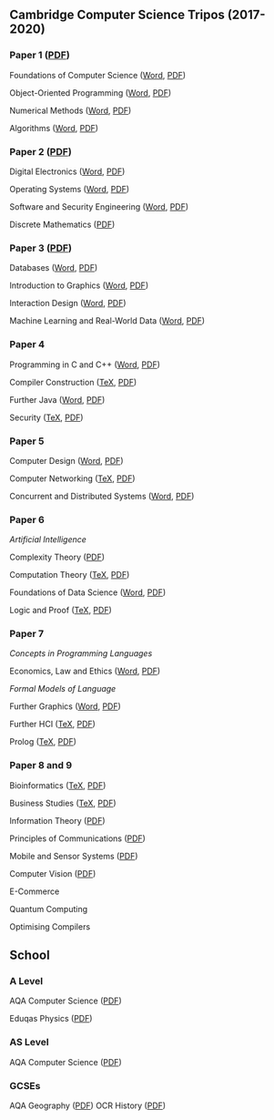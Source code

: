 ## Cambridge Computer Science Tripos (2017-2020)
### Paper 1 ([PDF](https://ashwin-ahuja.com/static/PaperOne.pdf))
Foundations of Computer Science ([Word](https://ashwin-ahuja.com/static/FoundationsOfComputerScience.docx), [PDF](https://ashwin-ahuja.com/static/FoundationsOfComputerScience.pdf))

Object-Oriented Programming ([Word](https://ashwin-ahuja.com/static/Object-OrientedProgramming.docx), [PDF](https://ashwin-ahuja.com/static/Object-OrientedProgramming.pdf))

Numerical Methods ([Word](https://ashwin-ahuja.com/static/NumericalMethods.docx), [PDF](https://ashwin-ahuja.com/static/NumericalMethods.pdf))

Algorithms ([Word](https://ashwin-ahuja.com/static/Algorithms.docx), [PDF](https://ashwin-ahuja.com/static/Algorithms.pdf))

### Paper 2 ([PDF](https://ashwin-ahuja.com/static/PaperTwo.pdf))
Digital Electronics ([Word](https://ashwin-ahuja.com/static/DigitalElectronics.docx), [PDF](https://ashwin-ahuja.com/static/DigitalElectronics.pdf))

Operating Systems ([Word](https://ashwin-ahuja.com/static/OperatingSystems.docx), [PDF](https://ashwin-ahuja.com/static/OperatingSystems.pdf))

Software and Security Engineering ([Word](https://ashwin-ahuja.com/static/SecurityAndSoftwareEngineering), [PDF](https://ashwin-ahuja.com/static/SecurityAndSoftwareEngineering))

Discrete Mathematics ([PDF](https://ashwin-ahuja.com/static/DiscreteMaths.pdf))

### Paper 3 ([PDF](https://ashwin-ahuja.com/static/PaperThree.pdf))
Databases ([Word](https://ashwin-ahuja.com/static/Databases.docx), [PDF](https://ashwin-ahuja.com/static/Databases.pdf))

Introduction to Graphics ([Word](https://ashwin-ahuja.com/static/IntroductionToGraphics.docx), [PDF](https://ashwin-ahuja.com/static/IntroductionToGraphics.pdf))

Interaction Design ([Word](https://ashwin-ahuja.com/static/InteractionDesign.docx), [PDF](https://ashwin-ahuja.com/static/InteractionDesign.pdf))

Machine Learning and Real-World Data ([Word](https://ashwin-ahuja.com/static/MachineLearningAndRealWorldData.docx), [PDF](https://ashwin-ahuja.com/static/MachineLearningAndRealWorldData.pdf))

### Paper 4
Programming in C and C++ ([Word](https://ashwin-ahuja.com/static/ProgrammingInCAndC++.docx), [PDF](https://ashwin-ahuja.com/static/ProgrammingInCAndC++.pdf))

Compiler Construction ([TeX](https://ashwin-ahuja.com/static/CompilerConstruction.tex), [PDF](https://ashwin-ahuja.com/static/CompilerConstruction.pdf))

Further Java ([Word](https://ashwin-ahuja.com/static/FurtherJava.docx), [PDF](https://ashwin-ahuja.com/static/FurtherJava.pdf))

Security ([TeX](https://ashwin-ahuja.com/static/Security.tex), [PDF](https://ashwin-ahuja.com/static/Security.pdf))

### Paper 5
Computer Design ([Word](https://ashwin-ahuja.com/static/ComputerDesign.docx), [PDF](https://ashwin-ahuja.com/static/ComputerDesign.pdf))

Computer Networking ([TeX](https://ashwin-ahuja.com/static/ComputerNetworking.tex), [PDF](https://ashwin-ahuja.com/static/ComputerNetworking.pdf))

Concurrent and Distributed Systems ([Word](https://ashwin-ahuja.com/static/CDS.docx), [PDF](https://ashwin-ahuja.com/static/CDS.pdf))

### Paper 6
*Artificial Intelligence*

Complexity Theory ([PDF](https://ashwin-ahuja.com/static/ComplexityTheory.pdf))

Computation Theory ([TeX](https://ashwin-ahuja.com/static/ComputationTheory.tex), [PDF](https://ashwin-ahuja.com/static/ComputationTheory.pdf))

Foundations of Data Science ([Word](https://ashwin-ahuja.com/static/FoundationsOfDataScience.docx), [PDF](https://ashwin-ahuja.com/static/FoundationsOfDataScience.pdf))

Logic and Proof ([TeX](https://ashwin-ahuja.com/static/LogicAndProof.tex), [PDF](https://ashwin-ahuja.com/static/LogicAndProof.pdf))

### Paper 7
*Concepts in Programming Languages*

Economics, Law and Ethics ([Word](https://ashwin-ahuja.com/static/ELE.docx), [PDF](https://ashwin-ahuja.com/static/ELE.pdf))

*Formal Models of Language*

Further Graphics ([Word](https://ashwin-ahuja.com/static/FurtherGraphics.docx), [PDF](https://ashwin-ahuja.com/static/FurtherGraphics.pdf))

Further HCI ([TeX](https://ashwin-ahuja.com/static/HCI.tex), [PDF](https://ashwin-ahuja.com/static/HCI.pdf))

Prolog ([TeX](https://ashwin-ahuja.com/static/Prolog.tex), [PDF](https://ashwin-ahuja.com/static/Prolog.pdf))

### Paper 8 and 9
Bioinformatics ([TeX](https://ashwin-ahuja.com/static/Bioinformatics.tex), [PDF](https://ashwin-ahuja.com/static/Bioinformatics.pdf))

Business Studies ([TeX](https://ashwin-ahuja.com/static/BusinessStudies.tex), [PDF](https://ashwin-ahuja.com/static/BusinessStudies.pdf))

Information Theory ([PDF](https://ashwin-ahuja.com/static/InformationTheory.pdf))

Principles of Communications ([PDF](https://ashwin-ahuja.com/static/PrinciplesOfCommunication.pdf))

Mobile and Sensor Systems ([PDF](https://ashwin-ahuja.com/static/MobileAndSensorSystems.pdf))

Computer Vision ([PDF](https://ashwin-ahuja.com/static/ComputerVision.pdf))

E-Commerce

Quantum Computing

Optimising Compilers

## School
### A Level
AQA Computer Science ([PDF](https://ashwin-ahuja.com/static/CompALevelNotes.pdf))

Eduqas Physics ([PDF](https://ashwin-ahuja.com/static/PhysicsALevel.pdf))

### AS Level
AQA Computer Science ([PDF](https://ashwin-ahuja.com/static/COMP-Notes.pdf))

### GCSEs
AQA Geography ([PDF](https://ashwin-ahuja.com/static/GeographyGCSE.pdf))
OCR History ([PDF](https://ashwin-ahuja.com/static/HistoryGCSE.pdf))


